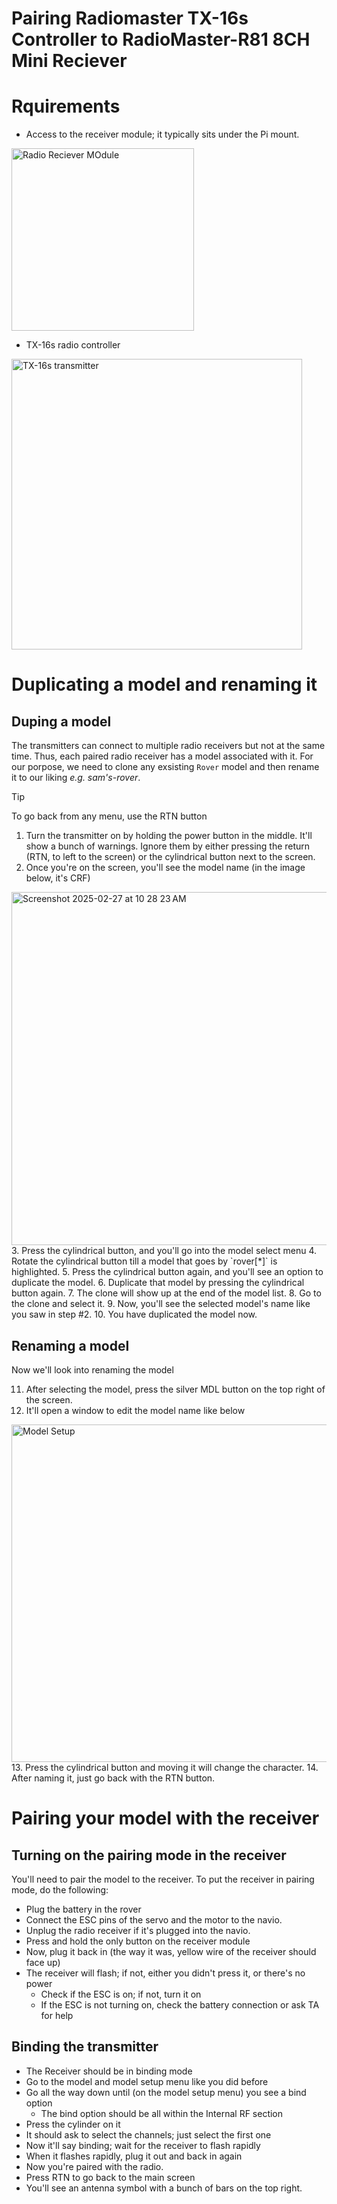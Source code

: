 # Pairing Radiomaster TX-16s Controller to RadioMaster-R81 8CH Mini Reciever

# Rquirements
- Access to the receiver module; it typically sits under the Pi mount.

<img width="292" alt="Radio Reciever MOdule" src="https://github.com/user-attachments/assets/746adfcb-8734-4bef-83cb-a328220c225f" />
 
- TX-16s radio controller

<img width="465" alt="TX-16s transmitter" src="https://github.com/user-attachments/assets/660b5be1-4e03-4402-b4e4-7e0eb6ecd0f6" />


# Duplicating a model and renaming it

## Duping a model
The transmitters can connect to multiple radio receivers but not at the same time.
Thus, each paired radio receiver has a model associated with it.
For our porpose, we need to clone any exsisting `Rover` model and then 
rename it to our liking *e.g. sam's-rover*.

> [!TIP]
> To go back from any menu, use the RTN button

1. Turn the transmitter on by holding the power button in the middle. It'll show a bunch of warnings. Ignore them by either pressing the return (RTN, to left to the screen) or the cylindrical button next to the screen.
2. Once you're on the screen, you'll see the model name (in the image below, it's CRF)
<img width="565" alt="Screenshot 2025-02-27 at 10 28 23 AM" src="https://github.com/user-attachments/assets/3f9ae4f8-4379-4444-a4ab-21514ce7f097" />
3. Press the cylindrical button, and you'll go into the model select menu
4. Rotate the cylindrical button till a model that goes by `rover[*]` is highlighted.
5. Press the cylindrical button again, and you'll see an option to duplicate the model.
6. Duplicate that model by pressing the cylindrical button again.
7. The clone will show up at the end of the model list.
8. Go to the clone and select it.
9. Now, you'll see the selected model's name like you saw in step #2.
10. You have duplicated the model now.


## Renaming a model
Now we'll look into renaming the model

11. After selecting the model, press the silver MDL button on the top right of the screen.
12. It'll open a window to edit the model name like below
  <img width="540" alt="Model Setup" src="https://github.com/user-attachments/assets/d98e750e-d22e-4a6b-b9cc-b7a01290002b" />
13. Press the cylindrical button and moving it will change the character.
14. After naming it, just go back with the RTN button.


# Pairing your model with the receiver

## Turning on the pairing mode in the receiver
You'll need to pair the model to the receiver. To put the receiver in pairing mode, do the following:

- Plug the battery in the rover
- Connect the ESC pins of the servo and the motor to the navio.
- Unplug the radio receiver if it's plugged into the navio.
- Press and hold the only button on the receiver module
- Now, plug it back in (the way it was, yellow wire of the receiver should face up)
- The receiver will flash; if not, either you didn't press it, or there's no power
  - Check if the ESC is on; if not, turn it on
  - If the ESC is not turning on, check the battery connection or ask TA for help
 
## Binding the transmitter

- The Receiver should be in binding mode
- Go to the model and model setup menu like you did before
- Go all the way down until (on the model setup menu) you see a bind option
  - The bind option should be all within the Internal RF section
- Press the cylinder on it
- It should ask to select the channels; just select the first one
- Now it'll say binding; wait for the receiver to flash rapidly
- When it flashes rapidly, plug it out and back in again
- Now you're paired with the radio.
- Press RTN to go back to the main screen
- You'll see an antenna symbol with a bunch of bars on the top right.






